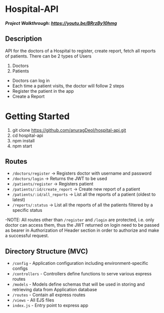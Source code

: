# Hospital-API
##### Project Walkthrough: https://youtu.be/BRrzBy10hmg
## Description 
  API for the doctors of a Hospital to register, create report, fetch all reports of patients.
  There can be 2 types of Users
1. Doctors
2. Patients
- Doctors can log in
- Each time a patient visits, the doctor will follow 2 steps
- Register the patient in the app
- Create a Report
  
# Getting Started
  1. git clone https://github.com/anuragDeol/hospital-api.git
  2. cd hospital-api
  3. npm install
  4. npm start
  
  ## Routes
  
  * ``/doctors/register`` → Registers doctor with username and password 
  * `` /doctors/login `` → Returns the JWT to be used
  * `` /patients/register `` -> Registers patient 
  * `` /patients/:id/create_report `` -> Create new report of a patient 
  * `` /patients/:id/all_reports `` → List all the reports of a patient (oldest to latest) 
  * `` /reports/:status `` → List all the reports of all the patients filtered by a specific status 
  
  -NOTE: All routes other than `` /register `` and `` /login `` are protected, i.e. only doctor can access them, thus the JWT returned on login need to be passed as bearer in Authorization of Header section in order to authorize and make a successful request.
  
  ## Directory Structure (MVC)
  * ```/config``` - Application configuration including environment-specific configs
  * ```/controllers``` - Controllers define functions to serve various express routes
  * ```/models``` - Models define schemas that will be used in storing and retrieving data from Application database
  * ```/routes``` - Contain all express routes
  * ```/views``` - All EJS files
  * ```index.js``` - Entry point to express app
  
